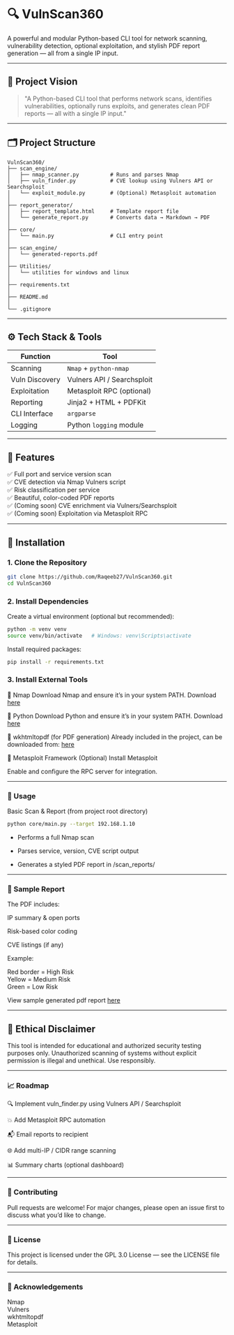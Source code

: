 # 🔍 VulnScan360

A powerful and modular Python-based CLI tool for network scanning, vulnerability detection, optional exploitation, and stylish PDF report generation — all from a single IP input.

---

## 📌 Project Vision

> "A Python-based CLI tool that performs network scans, identifies vulnerabilities, optionally runs exploits, and generates clean PDF reports — all with a single IP input."

---

## 🗂️ Project Structure

```
VulnScan360/
├── scan_engine/
│   ├── nmap_scanner.py          # Runs and parses Nmap
│   ├── vuln_finder.py           # CVE lookup using Vulners API or Searchsploit
│   └── exploit_module.py        # (Optional) Metasploit automation
│
├── report_generator/
│   ├── report_template.html     # Template report file
│   └── generate_report.py       # Converts data → Markdown → PDF
│
├── core/
│   └── main.py                  # CLI entry point
│
├── scan_engine/
│   └── generated-reports.pdf
│
├── Utilities/
│   └── utilities for windows and linux
│
├── requirements.txt
│
├── README.md
│
└── .gitignore
```

---

## ⚙️ Tech Stack & Tools

| Function        | Tool                        |
|---------------- |-----------------------------|
| Scanning        | `Nmap` + `python-nmap`      |
| Vuln Discovery  | Vulners API / Searchsploit  |
| Exploitation    | Metasploit RPC (optional)   |
| Reporting       | Jinja2 + HTML + PDFKit      |
| CLI Interface   | `argparse`                  |
| Logging         | Python `logging` module     |

---

## 🚀 Features

✅ Full port and service version scan  
✅ CVE detection via Nmap Vulners script  
✅ Risk classification per service  
✅ Beautiful, color-coded PDF reports  
✅ (Coming soon) CVE enrichment via Vulners/Searchsploit  
✅ (Coming soon) Exploitation via Metasploit RPC  

---

## 🔧 Installation

### 1. Clone the Repository
```bash
git clone https://github.com/Raqeeb27/VulnScan360.git
cd VulnScan360
```

### 2. Install Dependencies
Create a virtual environment (optional but recommended):
```bash
python -m venv venv
source venv/bin/activate   # Windows: venv\Scripts\activate
```
Install required packages:
```bash
pip install -r requirements.txt
```
### 3. Install External Tools

🔹 Nmap
Download Nmap and ensure it’s in your system PATH. Download [here](https://nmap.org/download.html)

🔹 Python
Download Python and ensure it’s in your system PATH. Download [here](https://www.python.org/downloads/)

🔹 wkhtmltopdf (for PDF generation)
Already included in the project, can be downloaded from: [here](https://wkhtmltopdf.org/downloads.html)

🔹 Metasploit Framework (Optional)
Install Metasploit

Enable and configure the RPC server for integration.

---

### 🧪 Usage
Basic Scan & Report (from project root directory)
```bash
python core/main.py --target 192.168.1.10
```
 - Performs a full Nmap scan

 - Parses service, version, CVE script output

 - Generates a styled PDF report in /scan_reports/

---

### 📄 Sample Report
The PDF includes:

IP summary & open ports

Risk-based color coding

CVE listings (if any)

Example:

Red border = High Risk  
Yellow = Medium Risk  
Green = Low Risk  

View sample generated pdf report [here](https://github.com/Raqeeb27/VulnScan360/tree/main/Utilities/sample_generated_report.pdf)

---

## 🔐 Ethical Disclaimer
This tool is intended for educational and authorized security testing purposes only.
Unauthorized scanning of systems without explicit permission is illegal and unethical.
Use responsibly.

---

### 📈 Roadmap
 🔍 Implement vuln_finder.py using Vulners API / Searchsploit

 💥 Add Metasploit RPC automation

 📬 Email reports to recipient

 🌐 Add multi-IP / CIDR range scanning

 📊 Summary charts (optional dashboard)

---

### 🤝 Contributing
Pull requests are welcome! For major changes, please open an issue first to discuss what you’d like to change.

---

### 📜 License
This project is licensed under the GPL 3.0 License — see the LICENSE file for details.

---

### 🙌 Acknowledgements
Nmap  
Vulners  
wkhtmltopdf  
Metasploit
